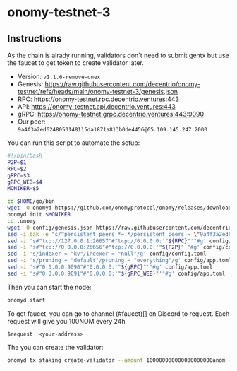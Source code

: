 # onomy-testnet-3

## Instructions
As the chain is alrady running, validators don't need to submit gentx but use the faucet to get token to create validator later.

- Version: `v1.1.6-remove-onex`
- Genesis: https://raw.githubusercontent.com/decentrio/onomy-testnet/refs/heads/main/onomy-testnet-3/genesis.json
- RPC: https://onomy-testnet.rpc.decentrio.ventures:443
- API: https://onomy-testnet.api.decentrio.ventures:443
- gRPC: https://onomy-testnet.grpc.decentrio.ventures:443:9090
- Our peer: `9a4f3a2ed6248050148115da1871a813b0de4456@65.109.145.247:2000`

You can run this script to automate the setup:
```bash
#!/bin/bash
P2P=$1
RPC=$2
gRPC=$3
gRPC_WEB=$4
MONIKER=$5

cd $HOME/go/bin
wget -O onomyd https://github.com/onomyprotocol/onomy/releases/download/v1.1.6-remove-onex/onomyd
onomyd init $MONIKER
cd .onomy
wget -O config/genesis.json https://raw.githubusercontent.com/decentrio/onomy-testnet/refs/heads/main/onomy-testnet-3/genesis.json
sed -i.bak -e "s/^persistent_peers *=.*/persistent_peers = \"9a4f3a2ed6248050148115da1871a813b0de4456@65.109.145.247:2000\"/" config/config.toml
sed -i 's#"tcp://127.0.0.1:26657"#"tcp://0.0.0.0:'"${RPC}"'"#g' config/config.toml
sed -i 's#"tcp://0.0.0.0:26656"#"tcp://0.0.0.0:'"${P2P}"'"#g' config/config.toml
sed -i 's/indexer = "kv"/indexer = "null"/g' config/config.toml
sed -i 's/pruning = "default"/pruning = "everything"/g' config/app.toml
sed -i 's#"0.0.0.0:9090"#"0.0.0.0:'"${gRPC}"'"#g' config/app.toml
sed -i 's#"0.0.0.0:9091"#"0.0.0.0:'"${gRPC_WEB}"'"#g' config/app.toml
```

Then you can start the node:
```bash
onomyd start
```

To get faucet, you can go to channel (#faucet)[] on Discord to request. Each request will give you 100NOM every 24h
```
$request  <your-address>
```

The you can create the validator:
```bash
onomyd tx staking create-validator --amount 100000000000000000000anom --from <key> --pubkey $(onomyd tendermint show-validator) --commission-rate 0.05 --commission-max-rate 0.2 --commission-max-change-rate 0.01 --node https://onomy-testnet.rpc.decentrio.ventures:443 --min-self-delegation 10000000000000000000 --chain-id onomy-testnet-3
```
